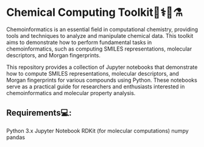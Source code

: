 # Chemical Computing Toolkit🥼⚕️🧪⚗️

Chemoinformatics is an essential field in computational chemistry, providing tools and techniques to analyze and manipulate chemical data. This toolkit aims to demonstrate how to perform fundamental tasks in chemoinformatics, such as computing SMILES representations, molecular descriptors, and Morgan fingerprints.

This repository provides a collection of Jupyter notebooks that demonstrate how to compute SMILES representations, molecular descriptors, and Morgan fingerprints for various compounds using Python. These notebooks serve as a practical guide for researchers and enthusiasts interested in chemoinformatics and molecular property analysis.

## Requirements💻:
Python 3.x
Jupyter Notebook
RDKit (for molecular computations)
numpy
pandas
